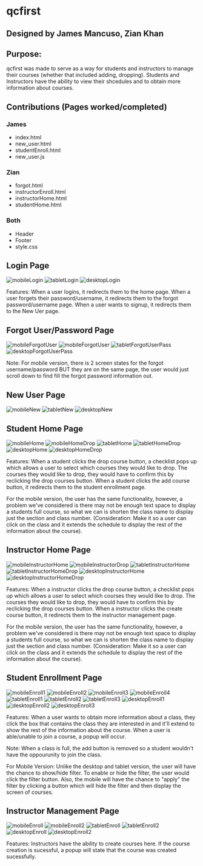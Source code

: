# qcfirst

## Designed by James Mancuso, Zian Khan

<!--
You and your partner should commit and push your visual designs to your GitHub repository (qcfirst). You should then create a README (instructions below) including your visual designs and any other information you want to include about your site (features, contributors, purpose of the website, etc).
--> 
## Purpose:
<p>qcfirst was made to serve as a way for students and instructors to manage their courses (whether that included adding, dropping). Students and Instructors have the ability to view their shcedules and to obtain more information about courses. </p>


## Contributions (Pages worked/completed)

### James 
  - index.html   
  - new_user.html 
  - studentEnroll.html 
  - new_user.js

### Zian
  - forgot.html
  - instructorEnroll.html
  - instructorHome.html
  - studentHome.html

### Both
  - Header
  - Footer
  - style.css

## Login Page
![mobileLogin](./img/mobile/login.png)
![tabletLogin](./img/tablet/login.png)
![desktopLogin](./img/desktop/login.png)

<p>Features: When a user logins, it redirects them to the home page. When a user forgets their password/username, it redirects them to the forgot password/username page. When a user wants to signup, it redirects them to the New Uer page.</p>


## Forgot User/Password Page
![mobileForgotUser](./img/mobile/forgot_username.png)
![mobileForgotUser](./img/mobile/forgot_password.png)
![tabletForgotUserPass](./img/tablet/forgot_user_password.png)
![desktopForgotUserPass](./img/desktop/forgot_user_pass.png)


<p>Note: For mobile version, there is 2 screen states for the forgot username/password BUT they are on the same page, the user would just scroll down to find fill the forgot password information out. </p>

## New User Page
![mobileNew](./img/mobile/create_user.png)
![tabletNew](./img/tablet/new_user.png)
![desktopNew](./img/desktop/new_user.png)


## Student Home Page 

![mobileHome](./img/mobile/student_home.png)
![mobileHomeDrop](./img/mobile/student_home_drop.png)
![tabletHome](./img/tablet/student_home1.png)
![tabletHomeDrop](./img/tablet/student_home2.png)
![desktopHome](./img/desktop/student_home.png)
![desktopHomeDrop](./img/desktop/student_home_drop.png)

<p> Features: When a student clicks the drop course button, a checklist pops up which allows a user to select which courses they would like to drop. The courses they would like to drop, they would have to confirm this by reclicking the drop courses button. When a student clicks the add course button, it redirects them to the student enrollment page. </p>

<p>For the mobile version, the user has the same functionality, however, a problem we've considered is there may not be enough text space to display a students full course, so what we can is shorten the class name to display just the section and class number. (Consideration: Make it so a user can click on the class and it extends the schedule to display the rest of the information about the course).</p>


## Instructor Home Page
![mobileInstructorHome](./img/mobile/instructor_home1.png)
![mobileInstructorDrop](./img/mobile/instructor_home2.png)
![tabletInstructorHome](./img/tablet/instructor_home1.png)
![tabletInstructorHomeDrop](./img/tablet/instructor_home2.png)
![desktopInstructorHome](./img/desktop/instructor_home1.png)
![desktopInstructorHomeDrop](./img/desktop/instructor_home2.png)


<p> Features: When a instructor clicks the drop course button, a checklist pops up which allows a user to select which courses they would like to drop. The courses they would like to drop, they would have to confirm this by reclicking the drop courses button. When a instructor clicks the create course button, it redirects them to the instructor management page. </p>

<p>For the mobile version, the user has the same functionality, however, a problem we've considered is there may not be enough text space to display a students full course, so what we can is shorten the class name to display just the section and class number. (Consideration: Make it so a user can click on the class and it extends the schedule to display the rest of the information about the course).</p>

## Student Enrollment Page
![mobileEnroll1](./img/mobile/student_enroll_filter.png)
![mobileEnroll2](./img/mobile/student_enroll_nonfilter.png)
![mobileEnroll3](./img/mobile/student_enroll_failed.png)
![mobileEnroll4](./img/mobile/student_enroll_sucess.png)
![tabletEnroll1](./img/tablet/student_enroll1.png)
![tabletEnroll2](./img/tablet/student_enroll2.png)
![tabletEnroll3](./img/tablet/student_enroll3.png)
![desktopEnroll1](./img/desktop/student_enroll1.png)
![desktopEnroll2](./img/desktop/student_enroll2.png)
![desktopEnroll3](./img/desktop/student_enroll3.png)

<p>Features: When a user wants to obtain more information about a class, they click the box that contains the class they are interested in and it'll extend to show the rest of the information about the course. When a user is able/unable to join a course, a popup will occur.</p>

<p>Note: When a class is full, the add button is removed so a student wouldn't have the oppourunity to join the class.</p>

<p>For Mobile Version: Unlike the desktop and tablet version, the user will have the chance to show/hide filter. To enable or hide the filter, the user would click the filter button. Also, the mobile will have the chance to "apply" the filter by clicking a button which will hide the filter and then display the screen of courses.</p>


## Instructor Management Page
![mobileEnroll](./img/mobile/instructor_enroll1.png)
![mobileEnroll2](./img/mobile/instructor_enroll2.png)
![tabletEnroll](./img/tablet/instructor_enroll1.png)
![tabletEnroll2](./img/tablet/instructor_enroll2.png)
![desktopEnroll](./img/desktop/instructor_1.png)
![desktopEnroll2](./img/desktop/instructor_2.png)

<p>Features: Instructors have the ability to create courses here. If the course creation is sucessful, a popup will state that the course was created sucessfully. </p>


